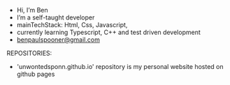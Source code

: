 - Hi, I’m Ben
- I’m a self-taught developer
- mainTechStack: Html, Css, Javascript,
- currently learning Typescript, C++ and test driven development
- benpaulspooner@gmail.com

REPOSITORIES:
- 'unwontedsponn.github.io' repository is my personal website hosted on github pages

<!---
unwontedSponn/unwontedSponn is a ✨ special ✨ repository because its `README.md` (this file) appears on your GitHub profile.
You can click the Preview link to take a look at your changes.
--->
